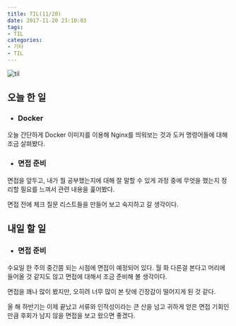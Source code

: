 ```yaml
---
title: TIL(11/20)
date: 2017-11-20 23:10:03
tags:
- TIL
categories:
- 기타
- TIL
---
```


![til](/images/til/til.jpg)

## 오늘 한 일

- ### Docker

오늘 간단하게 Docker 이미지를 이용해 Nginx를 띄워보는 것과 도커 명령어들에 대해 조금 살펴봤다.

- ### 면접 준비

면접을 앞두고, 내가 뭘 공부했는지에 대해 잘 말할 수 있게 과정 중에 무엇을 했는지 정리할 필요를 느껴서 관련 내용을 훑어봤다.

면접 전에 체크 질문 리스트들을 만들어 보고 숙지하고 갈 생각이다.

## 내일 할 일

- ### 면접 준비

수요일 한 주의 중간쯤 되는 시점에 면접이 예정되어 있다. 월 화 다른걸 본다고 머리에 들어올 것 같지도 않고 면접에 대해서 조금 준비해 볼 생각이다.

면접을 꽤나 많이 봤지만, 오히려 너무 많이 본 탓에 긴장감이 떨어지게 된 것 같다.

올 해 하반기는 이제 끝났고 서류와 인적성이라는 큰 산을 넘고 귀하게 얻은 면접 기회인 만큼 후회가 남지 않을 면접을 보고 왔으면 좋겠다.